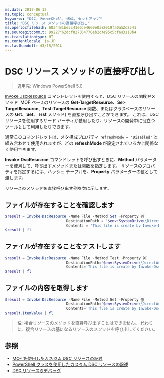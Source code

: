 ```yaml
---
ms.date: 2017-06-12
ms.topic: conceptual
keywords: "DSC, PowerShell, 構成, セットアップ"
title: "DSC リソース メソッドの直接呼び出し"
ms.openlocfilehash: 68344d1be5c41e5ce4660e0a62019fa0a52c2541
ms.sourcegitcommit: 99227f62dcf827354770eb2c3e95c5cf6a3118b4
ms.translationtype: HT
ms.contentlocale: ja-JP
ms.lasthandoff: 03/15/2018
---
```

# <a name="calling-dsc-resource-methods-directly"></a>DSC リソース メソッドの直接呼び出し

>適用先: Windows PowerShell 5.0

[Invoke DscResource](https://technet.microsoft.com/library/mt517869.aspx) コマンドレットを使用すると、DSC リソースの関数やメソッド (MOF ベースのリソースの **Get-TargetResource**、**Set-TargetResource**、**Test-TargetResource** 関数、またはクラスベースのリソースの **Get**、**Set**、**Test** メソッド) を直接呼び出すことができます。 これは、DSC リソースを使用するサード パーティが使用したり、リソースの開発中に役立つツールとして利用したりできます。 

通常このコマンドレットは、メタ構成プロパティ `refreshMode = 'Disabled'` と組み合わせて使用されますが、どの **refreshMode** が設定されているかに関係なく使用できます。

**Invoke-DscResource** コマンドレットを呼び出すときに、**Method** パラメーターを使用して、呼び出すメソッドまたは関数を指定します。 リソースのプロパティを指定するには、ハッシュ テーブルを、**Property** パラメーターの値として渡します。

リソースのメソッドを直接呼び出す例を次に示します。

## <a name="ensure-a-file-is-present"></a>ファイルが存在することを確認します

```powershell
$result = Invoke-DscResource -Name File -Method Set -Property @{
                            DestinationPath = "$env:SystemDrive\\DirectAccess.txt";
                            Contents = 'This file is create by Invoke-DscResource'} -Verbose
$result | fl
```

## <a name="test-that-a-file-is-present"></a>ファイルが存在することをテストします

```powershell
$result = Invoke-DscResource -Name File -Method Test -Property @{
                            DestinationPath="$env:SystemDrive\\DirectAccess.txt";
                            Contents='This file is create by Invoke-DscResource'} -Verbose
$result | fl
```

## <a name="get-the-contents-of-file"></a>ファイルの内容を取得します

```powershell
$result = Invoke-DscResource -Name File -Method Get -Property @{
                            DestinationPath="$env:SystemDrive\\DirectAccess.txt";
                            Contents='This file is create by Invoke-DscResource'} -Verbose
$result.ItemValue | fl
```

>**注:** 複合リソースのメソッドを直接呼び出すことはできません。 代わりに、複合リソースの基になるリソースのメソッドを呼び出してください。

## <a name="see-also"></a>参照
- [MOF を使用したカスタム DSC リソースの記述](authoringResourceMOF.md) 
- [PowerShell クラスを使用したカスタム DSC リソースの記述](authoringResourceClass.md)
- [DSC リソースのデバッグ](debugResource.md)

